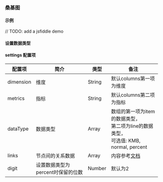 ### 桑基图

#### 示例

// TODO: add a jsfiddle demo

#### 设置数据类型

<vuep template="#set-data-type"></vuep>

<script v-pre type="text/x-template" id="set-data-type">
<template>
  <ve-sankey :data="chartData" :settings="chartSettings"></ve-sankey>
</template>

<script>
  module.exports = {
    created: function () {
      this.chartData = {
        columns: ['页面', '访问量'],
        rows: [
          { '页面': '首页', '访问量': 100000 },
          { '页面': '列表页a', '访问量': 20000 },
          { '页面': '列表页b', '访问量': 80000 },
          { '页面': '内容页a-1', '访问量': 10000 },
          { '页面': '内容页a-2', '访问量': 10000 },
          { '页面': '内容页b-1', '访问量': 60000 },
          { '页面': '内容页b-2', '访问量': 20000 }
        ]
      }
      this.chartSettings = {
        links: [
          { source: '首页', target: '列表页a', value: 0.5 },
          { source: '首页', target: '列表页b', value: 0.5 },
          { source: '列表页a', target: '内容页a-1', value: 0.1 },
          { source: '列表页a', target: '内容页a-2', value: 0.4 },
          { source: '列表页b', target: '内容页b-1', value: 0.2 },
          { source: '列表页b', target: '内容页b-2', value: 0.3 }
        ],
        dataType: ['KMB', 'percent']
      }
    }
  }
</script>
</script>



#### settings 配置项

| 配置项 | 简介 | 类型 | 备注 |
| --- | --- | --- | --- |
| dimension | 维度 | String | 默认columns第一项为维度 |
| metrics | 指标 | String | 默认columns第二项为指标 |
| dataType | 数据类型 | Array | 数组的第一项为item的数据类型，<br>第二项为line的数据类型，<br>可选值: KMB, normal, percent |
| links | 节点间的关系数据 | Array | 内容参考[文档](http://echarts.baidu.com/option.html#series-sankey.links) |
| digit | 设置数据类型为percent时保留的位数 | Number | 默认为2 |
